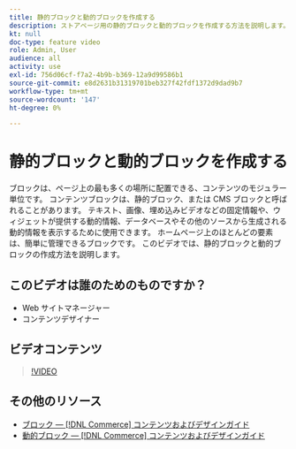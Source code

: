```yaml
---
title: 静的ブロックと動的ブロックを作成する
description: ストアページ用の静的ブロックと動的ブロックを作成する方法を説明します。
kt: null
doc-type: feature video
role: Admin, User
audience: all
activity: use
exl-id: 756d06cf-f7a2-4b9b-b369-12a9d99586b1
source-git-commit: e8d2631b31319701beb327f42fdf1372d9dad9b7
workflow-type: tm+mt
source-wordcount: '147'
ht-degree: 0%

---
```


# 静的ブロックと動的ブロックを作成する

ブロックは、ページ上の最も多くの場所に配置できる、コンテンツのモジュラー単位です。 コンテンツブロックは、静的ブロック、または CMS ブロックと呼ばれることがあります。 テキスト、画像、埋め込みビデオなどの固定情報や、ウィジェットが提供する動的情報、データベースやその他のソースから生成される動的情報を表示するために使用できます。 ホームページ上のほとんどの要素は、簡単に管理できるブロックです。 このビデオでは、静的ブロックと動的ブロックの作成方法を説明します。

## このビデオは誰のためのものですか？

- Web サイトマネージャー
- コンテンツデザイナー

## ビデオコンテンツ

>[!VIDEO](https://video.tv.adobe.com/v/343783?quality=12&learn=on)

## その他のリソース

- [ブロック — [!DNL Commerce] コンテンツおよびデザインガイド](https://experienceleague.adobe.com/docs/commerce-admin/content-design/elements/blocks/blocks.html)
- [動的ブロック — [!DNL Commerce] コンテンツおよびデザインガイド](https://experienceleague.adobe.com/docs/commerce-admin/content-design/elements/dynamic-blocks/dynamic-blocks.html)
